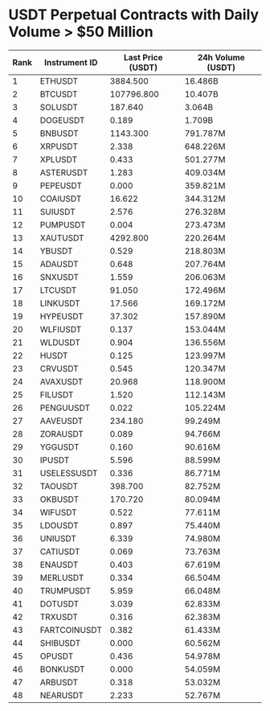 # USDT Perpetual Contracts with Daily Volume > $50 Million

| Rank | Instrument ID | Last Price (USDT) | 24h Volume (USDT) |
|------|---------------|-------------------|-------------------|
| 1 | ETHUSDT | 3884.500 | 16.486B |
| 2 | BTCUSDT | 107796.800 | 10.407B |
| 3 | SOLUSDT | 187.640 | 3.064B |
| 4 | DOGEUSDT | 0.189 | 1.709B |
| 5 | BNBUSDT | 1143.300 | 791.787M |
| 6 | XRPUSDT | 2.338 | 648.226M |
| 7 | XPLUSDT | 0.433 | 501.277M |
| 8 | ASTERUSDT | 1.283 | 409.034M |
| 9 | PEPEUSDT | 0.000 | 359.821M |
| 10 | COAIUSDT | 16.622 | 344.312M |
| 11 | SUIUSDT | 2.576 | 276.328M |
| 12 | PUMPUSDT | 0.004 | 273.473M |
| 13 | XAUTUSDT | 4292.800 | 220.264M |
| 14 | YBUSDT | 0.529 | 218.803M |
| 15 | ADAUSDT | 0.648 | 207.764M |
| 16 | SNXUSDT | 1.559 | 206.063M |
| 17 | LTCUSDT | 91.050 | 172.496M |
| 18 | LINKUSDT | 17.566 | 169.172M |
| 19 | HYPEUSDT | 37.302 | 157.890M |
| 20 | WLFIUSDT | 0.137 | 153.044M |
| 21 | WLDUSDT | 0.904 | 136.556M |
| 22 | HUSDT | 0.125 | 123.997M |
| 23 | CRVUSDT | 0.545 | 120.347M |
| 24 | AVAXUSDT | 20.968 | 118.900M |
| 25 | FILUSDT | 1.520 | 112.143M |
| 26 | PENGUUSDT | 0.022 | 105.224M |
| 27 | AAVEUSDT | 234.180 | 99.249M |
| 28 | ZORAUSDT | 0.089 | 94.766M |
| 29 | YGGUSDT | 0.160 | 90.616M |
| 30 | IPUSDT | 5.596 | 88.599M |
| 31 | USELESSUSDT | 0.336 | 86.771M |
| 32 | TAOUSDT | 398.700 | 82.752M |
| 33 | OKBUSDT | 170.720 | 80.094M |
| 34 | WIFUSDT | 0.522 | 77.611M |
| 35 | LDOUSDT | 0.897 | 75.440M |
| 36 | UNIUSDT | 6.339 | 74.980M |
| 37 | CATIUSDT | 0.069 | 73.763M |
| 38 | ENAUSDT | 0.403 | 67.619M |
| 39 | MERLUSDT | 0.334 | 66.504M |
| 40 | TRUMPUSDT | 5.959 | 66.048M |
| 41 | DOTUSDT | 3.039 | 62.833M |
| 42 | TRXUSDT | 0.316 | 62.383M |
| 43 | FARTCOINUSDT | 0.382 | 61.433M |
| 44 | SHIBUSDT | 0.000 | 60.562M |
| 45 | OPUSDT | 0.436 | 54.978M |
| 46 | BONKUSDT | 0.000 | 54.059M |
| 47 | ARBUSDT | 0.318 | 53.032M |
| 48 | NEARUSDT | 2.233 | 52.767M |
